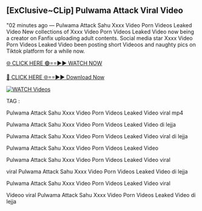 ## [ExClusive~CLip] Pulwama Attack Viral Video


"02 minutes ago —  Pulwama Attack Sahu Xxxx Video Porn Videos Leaked Video New collections of   Xxxx Video Porn Videos Leaked Video now being a creator on Fanfix uploading adult contents. Social media star   Xxxx Video Porn Videos Leaked Video been posting short Videoos and naughty pics on Tiktok platform for a while now.


[🌐 CLICK HERE 🟢==►► WATCH NOW](https://ultra-bulletin.blogspot.com/p/ultra-bulletin-23.html)

[🔴 CLICK HERE 🌐==►► Download Now](https://ultra-bulletin.blogspot.com/p/ultra-bulletin-23.html)

[![WATCH Videos](https://i.imgur.com/dJHk4Zq.gif)](https://ultra-bulletin.blogspot.com/p/ultra-bulletin-23.html)


TAG :

Pulwama Attack Sahu Xxxx Video Porn Videos Leaked Video viral mp4

Pulwama Attack Sahu Xxxx Video Porn Videos Leaked Video di lejja

Pulwama Attack Sahu Xxxx Video Porn Videos Leaked Video viral di lejja

Pulwama Attack Sahu Xxxx Video Porn Videos Leaked Video

Pulwama Attack Sahu Xxxx Video Porn Videos Leaked Video viral

viral Pulwama Attack Sahu Xxxx Video Porn Videos Leaked Video di lejja

Pulwama Attack Sahu Xxxx Video Porn Videos Leaked Video viral

Videoo viral Pulwama Attack Sahu Xxxx Video Porn Videos Leaked Video di lejja
